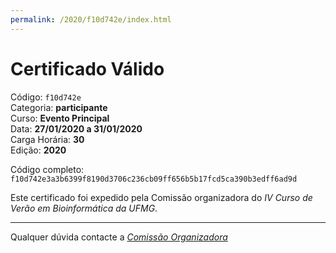 ```yaml
---
permalink: /2020/f10d742e/index.html
---
```


# Certificado Válido

Código: `f10d742e`<br>
Categoria: **participante**<br>
Curso: **Evento Principal**<br>
Data: **27/01/2020 a 31/01/2020**<br>
Carga Horária: **30**<br>
Edição: **2020**<br>


Código completo: `f10d742e3a3b6399f8190d3706c236cb09ff656b5b17fcd5ca390b3edff6ad9d`


Este certificado foi expedido pela Comissão organizadora do *IV Curso de Verão em Bioinformática da UFMG*.

----

Qualquer dúvida contacte a [_Comissão Organizadora_](<mailto:cursobioinfoufmg@gmail.com$subject=[Certificados]>)

